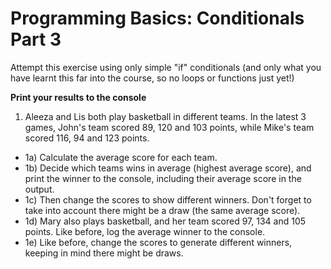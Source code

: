 # Programming Basics: Conditionals Part 3 

Attempt this exercise using only simple "if" conditionals (and only what you have learnt this far into the course, so no loops or functions just yet!) 

**Print your results to the console**

1. Aleeza and Lis both play basketball in different teams. In the latest 3 games, John's team scored 89, 120 and 103 points, while Mike's team scored 116, 94 and 123 points.
- 1a) Calculate the average score for each team.
- 1b) Decide which teams wins in average (highest average score), and print the winner to the console, including their average score in the output.
- 1c) Then change the scores to show different winners. Don't forget to take into account there might be a draw (the same average score).
- 1d) Mary also plays basketball, and her team scored 97, 134 and 105 points. Like before, log the average winner to the console.
- 1e) Like before, change the scores to generate different winners, keeping in mind there might be draws.
